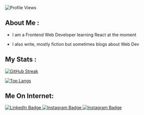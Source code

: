 
<!-- For profile views I used an opensource project https://github.com/antonkomarev/github-profile-views-counter -->
<img src = "https://komarev.com/ghpvc/?username=saqib40&color=orange&style=flat-square" alt ="Profile Views">

## About Me :

- I am a Frontend Web Developer learning React at the moment

- I also write, mostly fiction but sometimes blogs about Web Dev 

## My Stats :

[![GitHub Streak](http://github-readme-streak-stats.herokuapp.com?user=saqib40&theme=gruvbox&date_format=M%20j%5B%2C%20Y%5D)](https://git.io/streak-stats)

[![Top Langs](https://github-readme-stats.vercel.app/api/top-langs/?username=saqib40&layout=compact&theme=gruvbox)](https://github.com/anuraghazra/github-readme-stats)

## Me On Internet:

<!-- For badges I used https://shields.io/ -->
<div id="badges">
  <a href="https://www.linkedin.com/in/sakib-hussain-a071a11b3/">
    <img src="https://img.shields.io/badge/LinkedIn-blue?style=for-the-badge&logo=linkedin&logoColor=white" alt="LinkedIn Badge"/>
  </a>
  <a href="https://www.instagram.com/_sakibhussain01/">
    <img src="https://img.shields.io/badge/Instagram-Magenta?style=for-the-badge&logo=instagram&logoColor=white" alt="Instagram Badge"/>
  </a>
  <a href="https://www.quora.com/profile/Sakib-Hussain-67">
    <img src="https://img.shields.io/badge/Quora-red?style=for-the-badge&logo=quora&logoColor=white" alt="Instagram Badge"/>
  </a>
</div>
